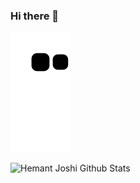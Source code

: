 ### Hi there 👋

![](https://raw.githubusercontent.com/phh95/phh95/main/assets/github-contribution-grid-snake.svg)

<!--
**cat-kun/cat-kun** is a ✨ _special_ ✨ repository because its `README.md` (this file) appears on your GitHub profile.

Here are some ideas to get you started:

- 🔭 I’m currently working on ...
- 🌱 I’m currently learning ...
- 👯 I’m looking to collaborate on ...
- 🤔 I’m looking for help with ...
- 💬 Ask me about ...
- 📫 How to reach me: ...
- 😄 Pronouns: ...
- ⚡ Fun fact: ...
-->

![Hemant Joshi Github Stats](https://github-readme-stats.vercel.app/api?username=cat-kun&show_icons=true&title_color=fff&icon_color=79ff97&text_color=9f9f9f&bg_color=151515&hide=["contribs"])
